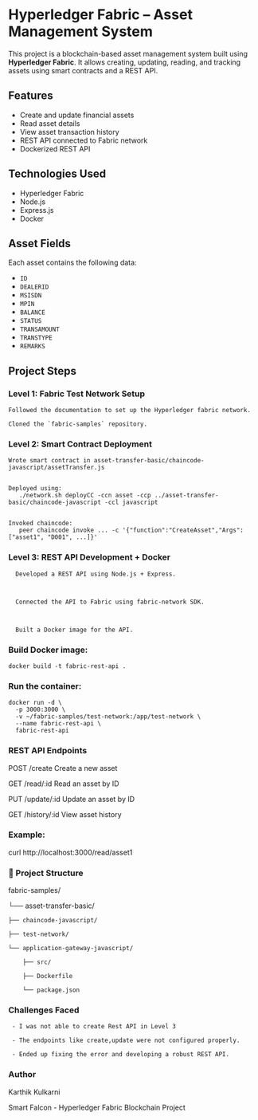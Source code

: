 # Hyperledger Fabric – Asset Management System

This project is a blockchain-based asset management system built using **Hyperledger Fabric**. It allows creating, updating, reading, and tracking assets using smart contracts and a REST API.





## Features

- Create and update financial assets
- Read asset details
- View asset transaction history
- REST API connected to Fabric network
- Dockerized REST API





## Technologies Used

- Hyperledger Fabric
- Node.js
- Express.js
- Docker





## Asset Fields

Each asset contains the following data:

- `ID`
- `DEALERID`
- `MSISDN`
- `MPIN`
- `BALANCE`
- `STATUS`
- `TRANSAMOUNT`
- `TRANSTYPE`
- `REMARKS`




## Project Steps


### Level 1: Fabric Test Network Setup
    Followed the documentation to set up the Hyperledger fabric network.

    Cloned the `fabric-samples` repository.

    

### Level 2: Smart Contract Deployment


    Wrote smart contract in asset-transfer-basic/chaincode-javascript/assetTransfer.js
    

    Deployed using:
       ./network.sh deployCC -ccn asset -ccp ../asset-transfer-basic/chaincode-javascript -ccl javascript

       
    Invoked chaincode:
       peer chaincode invoke ... -c '{"function":"CreateAsset","Args":["asset1", "D001", ...]}'


       
### Level 3: REST API Development + Docker


      Developed a REST API using Node.js + Express.

      
      
      Connected the API to Fabric using fabric-network SDK.
      

      
      Built a Docker image for the API.
      

 ### Build Docker image:
 
    docker build -t fabric-rest-api .     



### Run the container:

    docker run -d \
      -p 3000:3000 \
      -v ~/fabric-samples/test-network:/app/test-network \
      --name fabric-rest-api \
      fabric-rest-api

      
### REST API Endpoints

 POST	/create	Create a new asset
 
 GET	/read/:id	Read an asset by ID
 
 PUT	/update/:id	Update an asset by ID
 
 GET	/history/:id	View asset history

### Example:

curl http://localhost:3000/read/asset1   


### 📂 Project Structure

fabric-samples/

└── asset-transfer-basic/

    ├── chaincode-javascript/
    
    ├── test-network/
    
    └── application-gateway-javascript/
    
        ├── src/
        
        ├── Dockerfile
        
        └── package.json

  ### Challenges Faced
  
     - I was not able to create Rest API in Level 3
     
     - The endpoints like create,update were not configured properly.
     
     - Ended up fixing the error and developing a robust REST API.

 ### Author

 Karthik Kulkarni
 
 Smart Falcon - Hyperledger Fabric Blockchain Project
